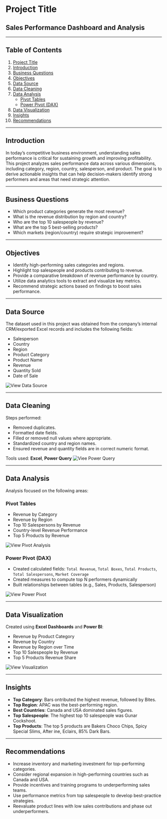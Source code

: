 
# Project Title
## Sales Performance Dashboard and Analysis

---
## Table of Contents

1. [Project Title](#-project-title)  
2. [Introduction](#-introduction)  
3. [Business Questions](#-business-questions)  
4. [Objectives](#-objectives)  
5. [Data Source](#️-data-source)  
6. [Data Cleaning](#-data-cleaning)  
7. [Data Analysis](#-data-analysis)  
   - [Pivot Tables](#-pivot-tables)  
   - [Power Pivot (DAX)](#-power-pivot-dax)  
8. [Data Visualization](#-data-visualization)  
9. [Insights](#-insights)  
10. [Recommendations](#-recommendations)  

---
## Introduction

In today’s competitive business environment, understanding sales performance is critical for sustaining growth and improving profitability. This project analyzes sales performance data across various dimensions, including category, region, country, salesperson, and product. The goal is to derive actionable insights that can help decision-makers identify strong performers and areas that need strategic attention.

---

## Business Questions

- Which product categories generate the most revenue?
- What is the revenue distribution by region and country?
- Who are the top 10 salespeople by revenue?
- What are the top 5 best-selling products?
- Which markets (region/country) require strategic improvement?

---

## Objectives

- Identify high-performing sales categories and regions.
- Highlight top salespeople and products contributing to revenue.
- Provide a comparative breakdown of revenue performance by country.
- Utilize data analytics tools to extract and visualize key metrics.
- Recommend strategic actions based on findings to boost sales performance.

---

## Data Source

The dataset used in this project was obtained from the company’s internal CRM/exported Excel records and includes the following fields:

- Salesperson
- Country
- Region
- Product Category
- Product Name
- Revenue
- Quantity Sold
- Date of Sale

![View Data Source](https://github.com/QueenYewande/Analytics-Portfolio/blob/main/Power%20BI%20Projects/Sales%20Performance/raw%20file.png)

---

## Data Cleaning

Steps performed:

- Removed duplicates.
- Formatted date fields.
- Filled or removed null values where appropriate.
- Standardized country and region names.
- Ensured revenue and quantity fields are in correct numeric format.

Tools used: **Excel**, **Power Query**
![Viee Power Query](https://github.com/QueenYewande/Analytics-Portfolio/blob/main/Power%20BI%20Projects/Sales%20Performance/power%20query.png)

---

## Data Analysis

Analysis focused on the following areas:

### Pivot Tables

- Revenue by Category
- Revenue by Region
- Top 10 Salespersons by Revenue
- Country-level Revenue Performance
- Top 5 Products by Revenue

![View Pivot Analysis](
https://github.com/QueenYewande/Analytics-Portfolio/blob/main/Power%20BI%20Projects/Sales%20Performance/pivot.png)

### Power Pivot (DAX)

- Created calculated fields: `Total Revenue`, `Total Boxes`, `Total Products`, `Total Salespersons`, `Market Coverage`
- Created measures to compute top N performers dynamically
- Built relationships between tables (e.g., Sales, Products, Salesperson)


![View Power Pivot](https://github.com/QueenYewande/Analytics-Portfolio/blob/main/Power%20BI%20Projects/Sales%20Performance/power%20pivot.png)

---

## Data Visualization

Created using **Excel Dashboards** and **Power BI**:

- Revenue by Product Category
- Revenue by Country
- Revenue by Region over Time
- Top 10 Salespeople by Revenue
- Top 5 Products Revenue Share

![View Visualization](https://github.com/QueenYewande/Analytics-Portfolio/blob/main/Power%20BI%20Projects/Sales%20Performance/dashboard.png)

---

## Insights

- **Top Category**: Bars ontributed the highest revenue, followed by Bites.
- **Top Region**: APAC was the best-performing region.
- **Best Countries**: Canada and USA dominated sales figures.
- **Top Salespeople**: The highest top 10 salespeople was Gunar Cockshoot.
- **Top Products**: The top 5 products are Bakers Choco Chips, Spicy Special Slims, After ine, Eclairs, 85% Dark Bars.
---

## Recommendations

- Increase inventory and marketing investment for top-performing categories.
- Consider regional expansion in high-performing countries such as Canada and USA.
- Provide incentives and training programs to underperforming sales teams.
- Use performance metrics from top salespeople to develop best-practice strategies.
- Reevaluate product lines with low sales contributions and phase out underperformers.
